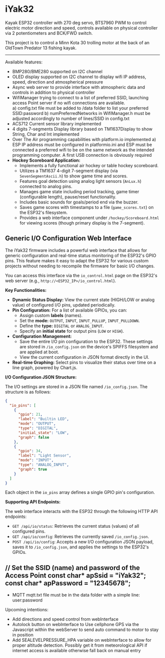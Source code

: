# iYak32

Kayak ESP32 controller with 270 deg servo, BTS7960 PWM to control electric motor direction and speed, controls available on physical controller via 2 potentiometers and BCK/FWD switch.

This project is to control a Minn Kota 30 trolling motor at the back of an OldTown Predator 13 fishing kayak.



-------------------------------------------------------------------------------



Available features:
- BMP280/BME280 supported on I2C channel
- OLED display supported on I2C channel to display wifi IP address, speed, direction and atmospherical pressure
- Async web server to provide interface with atmospheric data and controls in addition to physical controller
- WifiManager trying to connect to a list of preferred SSID, launching access Point server if no wifi connections are available.  
    a) config.txt file must be added to /data folder to list your preferred SSID:password 
    b) numPreferredNetworks in WifiManager.h must be adjusted accordingly to number of lines/SSID in config.txt
- ACS712 Current sensor library implemented
- 4 digits 7-segments Display library based on TM1637Display to show String, Char and Int implemented  
- Over The Air programming capabilities with platform.io implemented
    a) ESP IP address must be configured in platformio.ini and ESP must be connected a preferred wifi to be on the same network as the intended programming computer.  A first USB connection is obviously required  
- **Hockey Scoreboard Application:**
    - Implements a fully functional air hockey or table hockey scoreboard.
    - Utilizes a TM1637 4-digit 7-segment display (via `SevenSegmentAscii.h`) to show game time and scores.
    - Features goal detection using analog light sensors (`AnLux.h`) connected to analog pins.
    - Manages game state including period tracking, game timer (configurable length), pause/reset functionality.
    - Includes basic sounds for goals/period end via the buzzer.
    - Saves game scores with timestamps to a file (`game_scores.txt`) on the ESP32's filesystem.
    - Provides a web interface component under `/hockey/Scoreboard.html` for viewing scores (though primary display is the 7-segment).

## Generic I/O Configuration Web Interface

The iYak32 firmware includes a powerful web interface that allows for generic configuration and real-time status monitoring of the ESP32's GPIO pins. This feature makes it easy to adapt the ESP32 for various custom projects without needing to recompile the firmware for basic I/O changes.

You can access this interface via the `io_control.html` page on the ESP32's web server (e.g., `http://<ESP32_IP>/io_control.html`).

**Key Functionalities:**

*   **Dynamic Status Display:** View the current state (HIGH/LOW or analog value) of configured I/O pins, updated periodically.
*   **Pin Configuration:** For a list of available GPIOs, you can:
    *   Assign custom **labels** (names).
    *   Set the **mode:** `OUTPUT`, `INPUT`, `INPUT_PULLUP`, `INPUT_PULLDOWN`.
    *   Define the **type:** `DIGITAL` or `ANALOG_INPUT`.
    *   Specify an **initial state** for output pins (`LOW` or `HIGH`).
*   **Configuration Management:**
    *   Save the entire I/O pin configuration to the ESP32. These settings are stored in `/io_config.json` on the device's SPIFFS filesystem and are applied at boot.
    *   View the current configuration in JSON format directly in the UI.
*   **Real-time Graphing:** Select pins to visualize their status over time on a line graph, powered by Chart.js.

**I/O Configuration JSON Structure:**

The I/O settings are stored in a JSON file named `/io_config.json`. The structure is as follows:

```json
{
  "io_pins": [
    {
      "gpio": 21,
      "label": "Builtin LED",
      "mode": "OUTPUT",
      "type": "DIGITAL",
      "initial_state": "LOW",
      "graph": false
    },
    {
      "gpio": 34,
      "label": "Light Sensor",
      "mode": "INPUT",
      "type": "ANALOG_INPUT",
      "graph": true
    }
  ]
}
```
Each object in the `io_pins` array defines a single GPIO pin's configuration.

**Supporting API Endpoints:**

The web interface interacts with the ESP32 through the following HTTP API endpoints:

*   `GET /api/io/status`: Retrieves the current status (values) of all configured pins.
*   `GET /api/io/config`: Retrieves the currently saved `/io_config.json`.
*   `POST /api/io/config`: Accepts a new I/O configuration JSON payload, saves it to `/io_config.json`, and applies the settings to the ESP32's GPIOs.



 // Set the SSID (name) and password of the Access Point
    const char* apSsid = "iYak32";
    const char* apPassword = "12345678";
-------------------------------------------------------------------------------

- MQTT
    mqtt.txt  file must be in the data folder with a simple line:
user:password



Upcoming intentions:
- Add directions and speed control from webInterface
- Autolock button on webInterface to Use cellphone GPS via the Javascript within the webServer to send auto command to motor to stay in position 
- Add SEALEVELPRESSURE_HPA variable on webInterface to allow for proper altitude detection.  Possibly get it from meteorological API if internet access is available otherwise fall back on manual entry
